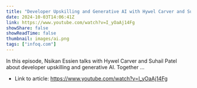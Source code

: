 ```yaml
---
title: "Developer Upskilling and Generative AI with Hywel Carver and Suhail Patel"
date: 2024-10-03T14:06:41Z
link: https://www.youtube.com/watch?v=I_yOaAj14Fg
showShare: false
showReadTime: false
thumbnail: images/ai.png
tags: ["infoq.com"]
---
```

In this episode, Nsikan Essien talks with Hywel Carver and Suhail Patel about developer upskilling and generative AI. Together ...

- Link to article: https://www.youtube.com/watch?v=I_yOaAj14Fg